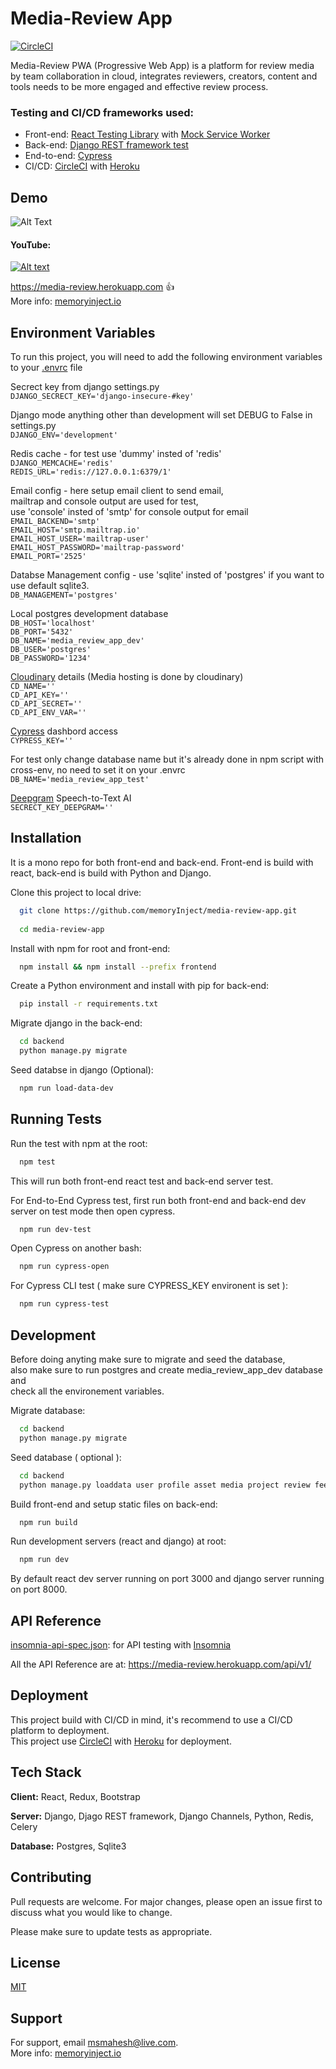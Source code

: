 
# Media-Review App
[![CircleCI](https://circleci.com/gh/memoryInject/media-review-app/tree/main.svg?style=svg)](https://circleci.com/gh/memoryInject/media-review-app/tree/main)

Media-Review PWA (Progressive Web App) is a platform for review media by team collaboration in
cloud, integrates reviewers, creators, content and tools needs to be
more engaged and effective review process.


### Testing and CI/CD frameworks used:

 - Front-end: [React Testing Library](https://testing-library.com/docs/react-testing-library/intro/) with [Mock Service Worker](https://mswjs.io/)
 - Back-end: [Django REST framework test](https://www.django-rest-framework.org/api-guide/testing/)
 - End-to-end: [Cypress](https://www.cypress.io/)
 - CI/CD: [CircleCI](https://circleci.com/) with [Heroku](https://www.heroku.com/)


## Demo

![Alt Text](https://res.cloudinary.com/memoryinject/image/upload/v1638810681/media_review_app/images/ezgif-3-9bdc23ea6977_xxjjwl.gif)


#### YouTube:
[![Alt text](https://user-images.githubusercontent.com/72661846/162590289-805cd4dd-b440-424f-a15f-3a0195d92aa1.png)](https://www.youtube.com/watch?v=-kcfAHRd4jM)

https://media-review.herokuapp.com  👍  
More info: [memoryinject.io](https://memoryinject.io/) 

## Environment Variables

To run this project, you will need to add the following environment variables to your [.envrc](https://direnv.net/) file

Secrect key from django settings.py   
`DJANGO_SECRECT_KEY='django-insecure-#key'`   

Django mode anything other than development will set DEBUG to False in settings.py   
`DJANGO_ENV='development'`   

Redis cache - for test use 'dummy' insted of 'redis'   
`DJANGO_MEMCACHE='redis'`   
`REDIS_URL='redis://127.0.0.1:6379/1'`

Email config - here setup email client to send email,  
mailtrap and console output are used for test,  
use 'console' insted of 'smtp' for console output for email   
`EMAIL_BACKEND='smtp'`   
`EMAIL_HOST='smtp.mailtrap.io'`   
`EMAIL_HOST_USER='mailtrap-user'`   
`EMAIL_HOST_PASSWORD='mailtrap-password'`   
`EMAIL_PORT='2525'`   

Databse Management config - use 'sqlite' insted of 'postgres' if you want to use default sqlite3.  
`DB_MANAGEMENT='postgres'`   

Local postgres development database    
`DB_HOST='localhost'`   
`DB_PORT='5432'`    
`DB_NAME='media_review_app_dev'`    
`DB_USER='postgres'`    
`DB_PASSWORD='1234'`    

[Cloudinary](https://cloudinary.com/) details (Media hosting is done by cloudinary)   
`CD_NAME=''`    
`CD_API_KEY=''`   
`CD_API_SECRET=''`   
`CD_API_ENV_VAR=''`   

[Cypress](https://www.cypress.io/dashboard) dashbord access   
`CYPRESS_KEY=''`

For test only change database name but it's already done in npm script with cross-env, no need to set it on your .envrc   
`DB_NAME='media_review_app_test'`    

[Deepgram](https://deepgram.com/) Speech-to-Text AI   
`SECRECT_KEY_DEEPGRAM=''`


## Installation

It is a mono repo for both front-end and back-end.
Front-end is build with react, back-end is build with Python and Django.   

Clone this project to local drive:  
```bash 
  git clone https://github.com/memoryInject/media-review-app.git
  
  cd media-review-app
```

Install with npm for root and front-end:
```bash
  npm install && npm install --prefix frontend
```

Create a Python environment and install with pip for back-end:
```bash
  pip install -r requirements.txt
```

Migrate django in the back-end:
```bash
  cd backend
  python manage.py migrate
```
Seed databse in django (Optional):
```bash
  npm run load-data-dev
```

## Running Tests

Run the test with npm at the root:
```bash
  npm test
```
This will run both front-end react test and back-end server test.

For End-to-End Cypress test, first run both front-end and back-end dev server on test mode then open cypress.
```bash
  npm run dev-test
```

Open Cypress on another bash:
```bash
  npm run cypress-open
```

For Cypress CLI test ( make sure CYPRESS_KEY environent is set ):
```bash
  npm run cypress-test
```


## Development

Before doing anyting make sure to migrate and seed the database,  
also make sure to run postgres and create media_review_app_dev database and   
check all the environement variables.

Migrate database:
```bash
  cd backend
  python manage.py migrate
```

Seed database ( optional ):
```bash
  cd backend
  python manage.py loaddata user profile asset media project review feedback
```

Build front-end and setup static files on back-end:
```bash
  npm run build
```

Run development servers (react and django) at root:
```bash
  npm run dev
```
By default react dev server running on port 3000 and django server running on port 8000.
## API Reference

[insomnia-api-spec.json](https://github.com/memoryInject/media-review-app/blob/main/insomnia-api-spec.json): for API testing with [Insomnia](https://insomnia.rest/)

All the API Reference are at: https://media-review.herokuapp.com/api/v1/


## Deployment

This project build with CI/CD in mind, it's recommend to use a CI/CD platform to deployment.  
This project use [CircleCI](https://circleci.com/) with [Heroku](https://www.heroku.com/) for deployment.   

## Tech Stack

**Client:** React, Redux, Bootstrap

**Server:** Django, Djago REST framework, Django Channels, Python, Redis, Celery 

**Database:** Postgres, Sqlite3 
## Contributing

Pull requests are welcome. For major changes, please open an issue first to discuss what you would like to change.

Please make sure to update tests as appropriate.



## License

[MIT](https://choosealicense.com/licenses/mit/)


## Support

For support, email msmahesh@live.com.   
More info: [memoryinject.io](https://memoryinject.io/) 

